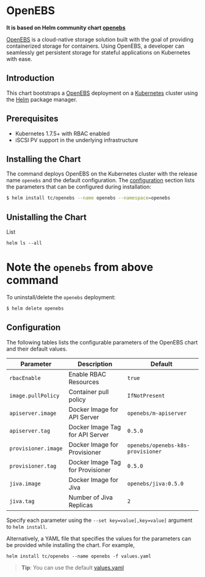 # OpenEBS

**It is based on Helm community chart [openebs](https://github.com/openebs/openebs/tree/master/k8s/charts/openebs)**

[OpenEBS](http://openebs.io/) is a cloud-native storage solution built with the goal of providing containerized storage for containers. Using OpenEBS, a developer can seamlessly get persistent storage for stateful applications on Kubernetes with ease.

## Introduction

This chart bootstraps a [OpenEBS](https://github.com/openebs/openebs) deployment on a [Kubernetes](http://kubernetes.io) cluster using the [Helm](https://helm.sh) package manager.

## Prerequisites
- Kubernetes 1.7.5+ with RBAC enabled
- iSCSI PV support in the underlying infrastructure

## Installing the Chart 

The command deploys OpenEBS on the Kubernetes cluster with the release name `openebs` and the default configuration. The [configuration](#configuration) section lists the parameters that can be configured during installation:

```bash
$ helm install tc/openebs --name openebs --namespace=openebs
```

## Unistalling the Chart
List 
```
helm ls --all
```

# Note the `openebs` from above command
To uninstall/delete the `openebs` deployment:
```bash
$ helm delete openebs
```

## Configuration

The following tables lists the configurable parameters of the OpenEBS chart and their default values.

| Parameter               | Description                        | Default                                                    |
| ----------------------- | ---------------------------------- | ---------------------------------------------------------- |
| `rbacEnable`            | Enable RBAC Resources              | `true`                                                     |
| `image.pullPolicy`      | Container pull policy              | `IfNotPresent`                                             |
| `apiserver.image`       | Docker Image for API Server        | `openebs/m-apiserver`                                      |
| `apiserver.tag`         | Docker Image Tag for API Server    | `0.5.0`                                                    |
| `provisioner.image`     | Docker Image for Provisioner       | `openebs/openebs-k8s-provisioner`                          |
| `provisioner.tag`       | Docker Image Tag for Provisioner   | `0.5.0`                                                    |
| `jiva.image`            | Docker Image for Jiva              | `openebs/jiva:0.5.0`                                       |
| `jiva.tag`              | Number of Jiva Replicas            | `2`                                                        |

Specify each parameter using the `--set key=value[,key=value]` argument to `helm install`.

Alternatively, a YAML file that specifies the values for the parameters can be provided while installing the chart. For example,

```shell
helm install tc/openebs --name openebs -f values.yaml
```

> **Tip**: You can use the default [values.yaml](values.yaml)

